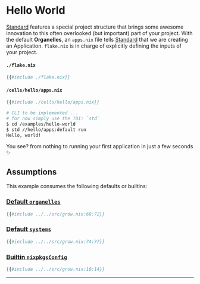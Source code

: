 # Hello World

[Standard][std] features a special project structure
that brings some awesome innovation
to this often overlooked (but important) part of your project.
With the default **Organelles**, an `apps.nix` file tells [Standard][std]
that we are creating an Application.
`flake.nix` is in charge
of explicitly defining
the inputs of your project.

#### `./flake.nix`

```nix
{{#include ./flake.nix}}
```

#### `/cells/hello/apps.nix`

```nix
{{#include ./cells/hello/apps.nix}}
```

```bash
# CLI to be implemented ...
# for now simply use the TUI: `std`
$ cd /examples/hello-world
$ std //hello/apps:default run
Hello, world!
```

You see? from nothing
to running your first application
in just a few seconds ✨

## Assumptions

This example consumes the following defaults or builtins:

### [Default `organelles`][grow-nix-default-organelles]

```nix
{{#include ../../src/grow.nix:68:72}}
```

### [Default `systems`][grow-nix-default-systems]

```nix
{{#include ../../src/grow.nix:74:77}}
```

### [Builtin `nixpkgsConfig`][grow-nix-builtin-nixpkgs-config]

```nix
{{#include ../../src/grow.nix:10:14}}
```

---

[std]: https://github.com/divnix/std
[grow-nix-default-organelles]: https://github.com/divnix/std/blob/main/src/grow.nix#L68-L72
[grow-nix-default-systems]: https://github.com/divnix/std/blob/main/src/grow.nix#L74-L77
[grow-nix-builtin-nixpkgs-config]: https://github.com/divnix/std/blob/main/src/grow.nix#L10-L14
